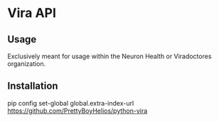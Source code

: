 # Vira API

## Usage
Exclusively meant for usage within the Neuron Health or Viradoctores organization.

## Installation
pip config set-global global.extra-index-url https://github.com/PrettyBoyHelios/python-vira
